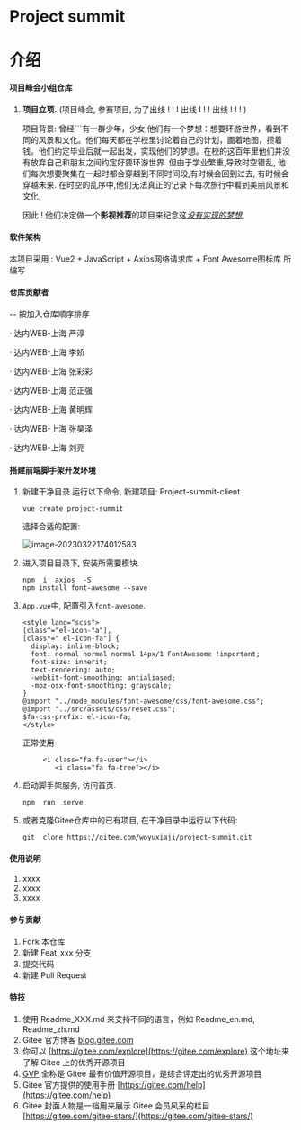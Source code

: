 # Project summit



# 介绍

#### 项目峰会小组仓库

1. **项目立项.** (项目峰会, 参赛项目, 为了出线 ! ! ! 出线 ! ! ! 出线 ! ! ! )

   项目背景: 	曾经```有一群少年，少女,他们有一个梦想：想要环游世界，看到不同的风景和文化。他们每天都在学校里讨论着自己的计划，画着地图，攒着钱。他们约定毕业后就一起出发，实现他们的梦想。在校的这百年里他们并没有放弃自己和朋友之间约定好要环游世界. 但由于学业繁重,导致时空错乱, 他们每次想要聚集在一起时都会穿越到不同时间段,有时候会回到过去, 有时候会穿越未来. 在时空的乱序中,他们无法真正的记录下每次旅行中看到美丽风景和文化.

   因此 ! 他们决定做一个**影视推荐**的项目来纪念这<u>*没有实现的梦想*.</u>

#### 软件架构
本项目采用 : Vue2 + JavaScript  + Axios网络请求库 + Font Awesome图标库  所编写  


#### 仓库贡献者
-- 按加入仓库顺序排序  

·  达内WEB-上海 严淳  

·  达内WEB-上海 李娇  

·  达内WEB-上海 张彩彩  

·  达内WEB-上海 范正强  

·  达内WEB-上海 黄明辉  

·  达内WEB-上海 张昊泽  

·  达内WEB-上海 刘亮



#### 搭建前端脚手架开发环境

1. 新建干净目录 运行以下命令, 新建项目: Project-summit-client

   ```shll
   vue create project-summit
   ```

   选择合适的配置: 

   ![image-20230322174012583](D:\Entertainment\Rouran\Personage\BootCamp\Project-summit\assets\image-20230322174012583.png)

2. 进入项目目录下, 安装所需要模块. 

   ```shell
   npm  i  axios  -S
   npm install font-awesome --save
   ```

3. `App.vue`中, 配置引入`font-awesome`.

   ```vue
   <style lang="scss">
   [class^="el-icon-fa"],
   [class*=" el-icon-fa"] {
     display: inline-block;
     font: normal normal normal 14px/1 FontAwesome !important;
     font-size: inherit;
     text-rendering: auto;
     -webkit-font-smoothing: antialiased;
     -moz-osx-font-smoothing: grayscale;
   }
   @import "../node_modules/font-awesome/css/font-awesome.css";
   @import "../src/assets/css/reset.css";
   $fa-css-prefix: el-icon-fa;
   </style>
   
   ```

   正常使用

   ```vue
   		<i class="fa fa-user"></i>
           <i class="fa fa-tree"></i>
   ```

4. 启动脚手架服务, 访问首页.

   ```shll
   npm  run  serve
   ```

5. 或者克隆Gitee仓库中的已有项目, 在干净目录中运行以下代码:

   ```shll
   git  clone https://gitee.com/woyuxiaji/project-summit.git
   ```

   

#### 使用说明

1.  xxxx
2.  xxxx
3.  xxxx

#### 参与贡献

1.  Fork 本仓库
2.  新建 Feat_xxx 分支
3.  提交代码
4.  新建 Pull Request


#### 特技

1.  使用 Readme\_XXX.md 来支持不同的语言，例如 Readme\_en.md, Readme\_zh.md
2.  Gitee 官方博客 [blog.gitee.com](https://blog.gitee.com)
3.  你可以 [https://gitee.com/explore](https://gitee.com/explore) 这个地址来了解 Gitee 上的优秀开源项目
4.  [GVP](https://gitee.com/gvp) 全称是 Gitee 最有价值开源项目，是综合评定出的优秀开源项目
5.  Gitee 官方提供的使用手册 [https://gitee.com/help](https://gitee.com/help)
6.  Gitee 封面人物是一档用来展示 Gitee 会员风采的栏目 [https://gitee.com/gitee-stars/](https://gitee.com/gitee-stars/)
